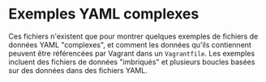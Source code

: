 # Exemples YAML complexes

Ces fichiers n'existent que pour montrer quelques exemples de fichiers de données YAML "complexes", et comment les données qu'ils contiennent peuvent être référencées par Vagrant dans un `Vagrantfile`. Les exemples incluent des fichiers de données "imbriqués" et plusieurs boucles basées sur des données dans des fichiers YAML.

